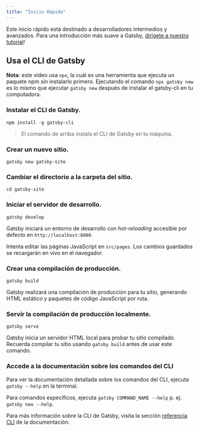```yaml
---
title: "Inicio Rápido"
---
```


Este inicio rápido está destinado a desarrolladores intermedios y avanzados. Para una introducción más suave a Gatsby, [dirígete a nuestro tutorial](/tutorial/)!

## Usa el CLI de Gatsby

<EggheadEmbed
  lessonLink="https://egghead.io/lessons/gatsby-quick-start-with-gatsby-create-develop-and-build-gatsby-sites-from-the-command-line"
  lessonTitle="Inicio Rápido con Gatsby: Crea, Desarrolla y Construye Sitios Gatsby desde la Línea de Comandos"
/>

**Nota**: este video usa `npx`, la cuál es una herramienta que ejecuta un paquete npm sin instalarlo primero. Ejecutando el comando `npx gatsby new` es lo mismo que ejecutar `gatsby new` después de instalar el gatsby-cli en tu computadora.

### Instalar el CLI de Gatsby.

```shell
npm install -g gatsby-cli
```

> El comando de arriba instala el CLI de Gatsby en tu máquina.

### Crear un nuevo sitio.

```shell
gatsby new gatsby-site
```

### Cambiar el directorio a la carpeta del sitio.

```shell
cd gatsby-site
```

### Iniciar el servidor de desarrollo.

```shell
gatsby develop
```

Gatsby iniciará un entorno de desarrollo con _hot-reloading_ accesible por defecto en `http://localhost:8000`.

Intenta editar las páginas JavaScript en `src/pages`. Los cambios guardados se recargarán en vivo en el navegador.

### Crear una compilación de producción.

```shell
gatsby build
```

Gatsby realizará una compilación de producción para tu sitio, generando HTML estático y paquetes de código JavaScript por ruta.

### Servir la compilación de producción localmente.

```shell
gatsby serve
```

Gatsby inicia un servidor HTML local para probar tu sitio compilado. Recuerda compilar tu sitio usando `gatsby build` antes de usar este comando.

### Accede a la documentación sobre los comandos del CLI

Para ver la documentación detallada sobre los comandos del CLI, ejecuta `gatsby --help` en la terminal.

Para comandos específicos, ejecuta `gatsby COMMAND_NAME --help` p. ej. `gatsby new --help`.

Para más información sobre la CLI de Gatsby, visita la sección [referencia CLI](/docs/gatsby-cli/) de la documentación.
